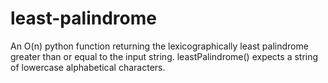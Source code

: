 # least-palindrome
An O(n) python function returning the lexicographically least palindrome greater than or equal to the input string.
leastPalindrome() expects a string of lowercase alphabetical characters.
